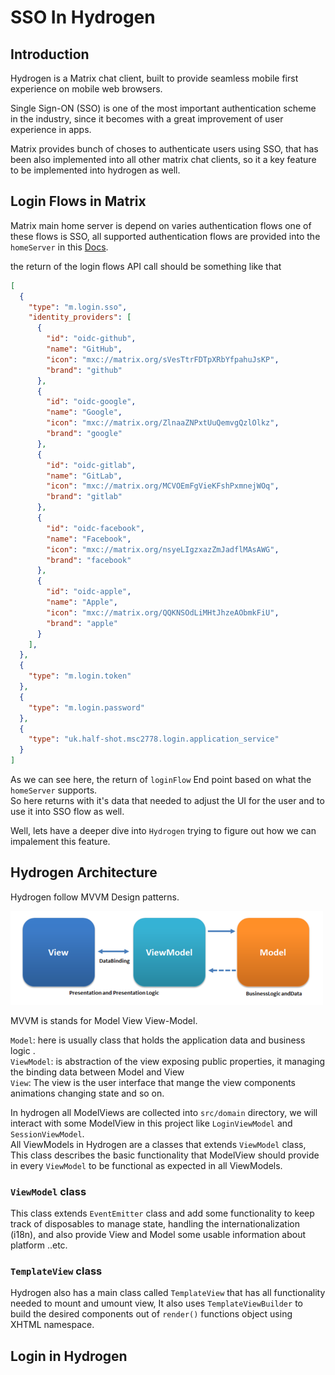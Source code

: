 # SSO In Hydrogen

## Introduction

Hydrogen is a Matrix chat client, built to provide seamless mobile first experience on mobile web browsers.

Single Sign-ON (SSO) is one of the most important authentication scheme in the industry, since it becomes with a great improvement of user experience in apps.

Matrix provides bunch of choses to authenticate users using SSO, that has been also implemented into all other matrix chat clients, so it a key feature to be implemented into hydrogen as well.

## Login Flows in Matrix

Matrix main home server is depend on varies authentication flows one of these flows is SSO, all supported authentication flows are provided into the `homeServer` in this [Docs](https://matrix.org/docs/spec/client_server/latest#id204).

the return of the login flows API call should be something like that

``` JSON
[
  {
    "type": "m.login.sso",
    "identity_providers": [
      {
        "id": "oidc-github",
        "name": "GitHub",
        "icon": "mxc://matrix.org/sVesTtrFDTpXRbYfpahuJsKP",
        "brand": "github"
      },
      {
        "id": "oidc-google",
        "name": "Google",
        "icon": "mxc://matrix.org/ZlnaaZNPxtUuQemvgQzlOlkz",
        "brand": "google"
      },
      {
        "id": "oidc-gitlab",
        "name": "GitLab",
        "icon": "mxc://matrix.org/MCVOEmFgVieKFshPxmnejWOq",
        "brand": "gitlab"
      },
      {
        "id": "oidc-facebook",
        "name": "Facebook",
        "icon": "mxc://matrix.org/nsyeLIgzxazZmJadflMAsAWG",
        "brand": "facebook"
      },
      {
        "id": "oidc-apple",
        "name": "Apple",
        "icon": "mxc://matrix.org/QQKNSOdLiMHtJhzeAObmkFiU",
        "brand": "apple"
      }
    ],
  },
  {
    "type": "m.login.token"
  },
  {
    "type": "m.login.password"
  },
  {
    "type": "uk.half-shot.msc2778.login.application_service"
  }
]
```

As we can see here, the return of `loginFlow` End point based on what the `homeServer` supports. <br> So here returns with it's data that needed to adjust the UI for the user and to use it into SSO flow as well.

Well, lets have a deeper dive into `Hydrogen` trying to figure out how we can impalement this feature.

## Hydrogen Architecture

Hydrogen follow MVVM Design patterns.

![Image 1](./assets/MVVM_Diagram.png)

MVVM is stands for Model View View-Model.

`Model`: here is usually class that holds the application data and business logic . <br>
`ViewModel`: is abstraction of the view exposing public properties, it managing the binding data  between Model and View <br>
`View`: The view is the user interface that mange the view components animations changing state and so on.

In hydrogen all ModelViews are collected into `src/domain` directory, we will interact with some ModelView in this project like `LoginViewModel` and `SessionViewModel`. <br>
All ViewModels in Hydrogen are a classes that extends `ViewModel` class, This class describes the basic functionality that ModelView should provide in every `ViewModel` to be functional as expected in all ViewModels.

### `ViewModel` class

This class extends `EventEmitter` class and add some functionality to keep track of disposables to manage state, handling the internationalization (i18n), and also provide View and Model some usable information about platform ..etc.

### `TemplateView` class

Hydrogen also has a main class called `TemplateView` that has all functionality needed to mount and umount view, It also uses  `TemplateViewBuilder` to build the desired components out of `render()` functions object using XHTML namespace.
## Login in Hydrogen

